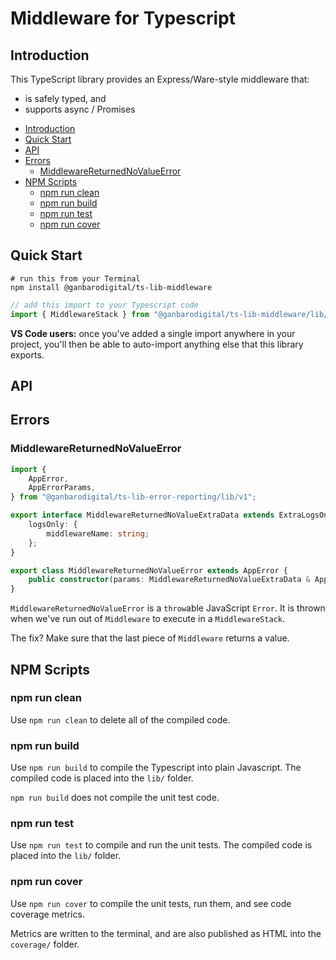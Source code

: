 # Middleware for Typescript

## Introduction

This TypeScript library provides an Express/Ware-style middleware that:

* is safely typed, and
* supports async / Promises

- [Introduction](#introduction)
- [Quick Start](#quick-start)
- [API](#api)
- [Errors](#errors)
  - [MiddlewareReturnedNoValueError](#middlewarereturnednovalueerror)
- [NPM Scripts](#npm-scripts)
  - [npm run clean](#npm-run-clean)
  - [npm run build](#npm-run-build)
  - [npm run test](#npm-run-test)
  - [npm run cover](#npm-run-cover)

## Quick Start

```
# run this from your Terminal
npm install @ganbarodigital/ts-lib-middleware
```

```typescript
// add this import to your Typescript code
import { MiddlewareStack } from "@ganbarodigital/ts-lib-middleware/lib/v1"
```

__VS Code users:__ once you've added a single import anywhere in your project, you'll then be able to auto-import anything else that this library exports.

## API

## Errors

### MiddlewareReturnedNoValueError

```typescript
import {
    AppError,
    AppErrorParams,
} from "@ganbarodigital/ts-lib-error-reporting/lib/v1";

export interface MiddlewareReturnedNoValueExtraData extends ExtraLogsOnlyData {
    logsOnly: {
        middlewareName: string;
    };
}

export class MiddlewareReturnedNoValueError extends AppError {
    public constructor(params: MiddlewareReturnedNoValueExtraData & AppErrorParams);
}
```

`MiddlewareReturnedNoValueError` is a `throw`able JavaScript `Error`. It is thrown when we've run out of `Middleware` to execute in a `MiddlewareStack`.

The fix? Make sure that the last piece of `Middleware` returns a value.

## NPM Scripts

### npm run clean

Use `npm run clean` to delete all of the compiled code.

### npm run build

Use `npm run build` to compile the Typescript into plain Javascript. The compiled code is placed into the `lib/` folder.

`npm run build` does not compile the unit test code.

### npm run test

Use `npm run test` to compile and run the unit tests. The compiled code is placed into the `lib/` folder.

### npm run cover

Use `npm run cover` to compile the unit tests, run them, and see code coverage metrics.

Metrics are written to the terminal, and are also published as HTML into the `coverage/` folder.
